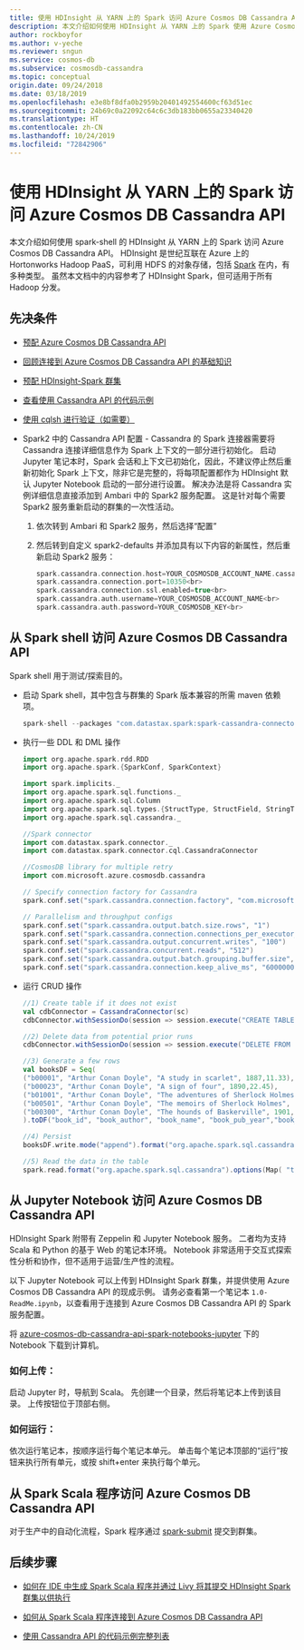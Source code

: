 ```yaml
---
title: 使用 HDInsight 从 YARN 上的 Spark 访问 Azure Cosmos DB Cassandra API
description: 本文介绍如何使用 HDInsight 从 YARN 上的 Spark 使用 Azure Cosmos DB Cassandra API
author: rockboyfor
ms.author: v-yeche
ms.reviewer: sngun
ms.service: cosmos-db
ms.subservice: cosmosdb-cassandra
ms.topic: conceptual
origin.date: 09/24/2018
ms.date: 03/18/2019
ms.openlocfilehash: e3e8bf8dfa0b2959b20401492554600cf63d51ec
ms.sourcegitcommit: 24b69c0a22092c64c6c3db183bb0655a23340420
ms.translationtype: HT
ms.contentlocale: zh-CN
ms.lasthandoff: 10/24/2019
ms.locfileid: "72842906"
---
```

<!--Verify sucessfully-->
# <a name="access-azure-cosmos-db-cassandra-api-from-spark-on-yarn-with-hdinsight"></a>使用 HDInsight 从 YARN 上的 Spark 访问 Azure Cosmos DB Cassandra API

本文介绍如何使用 spark-shell 的 HDInsight 从 YARN 上的 Spark 访问 Azure Cosmos DB Cassandra API。 HDInsight 是世纪互联在 Azure 上的 Hortonworks Hadoop PaaS，可利用 HDFS 的对象存储，包括 [Spark](../hdinsight/spark/apache-spark-overview.md) 在内，有多种类型。  虽然本文档中的内容参考了 HDInsight Spark，但可适用于所有 Hadoop 分发。  

## <a name="prerequisites"></a>先决条件

* [预配 Azure Cosmos DB Cassandra API](create-cassandra-dotnet.md#create-a-database-account)

* [回顾连接到 Azure Cosmos DB Cassandra API 的基础知识](cassandra-spark-generic.md)

* [预配 HDInsight-Spark 群集](../hdinsight/spark/apache-spark-jupyter-spark-sql.md)

* [查看使用 Cassandra API 的代码示例](cassandra-spark-generic.md#next-steps)

* [使用 cqlsh 进行验证（如需要）](cassandra-spark-generic.md##connecting-to-azure-cosmos-db-cassandra-api-from-spark)

*  Spark2 中的 Cassandra API 配置 - Cassandra 的 Spark 连接器需要将 Cassandra 连接详细信息作为 Spark 上下文的一部分进行初始化。 启动 Jupyter 笔记本时，Spark 会话和上下文已初始化，因此，不建议停止然后重新初始化 Spark 上下文，除非它是完整的，将每项配置都作为 HDInsight 默认 Jupyter Notebook 启动的一部分进行设置。 解决办法是将 Cassandra 实例详细信息直接添加到 Ambari 中的 Spark2 服务配置。 这是针对每个需要 Spark2 服务重新启动的群集的一次性活动。

    1. 依次转到 Ambari 和 Spark2 服务，然后选择“配置”

    2. 然后转到自定义 spark2-defaults 并添加具有以下内容的新属性，然后重新启动 Spark2 服务：

        ```scala
        spark.cassandra.connection.host=YOUR_COSMOSDB_ACCOUNT_NAME.cassandra.cosmosdb.azure.cn<br>
        spark.cassandra.connection.port=10350<br>
        spark.cassandra.connection.ssl.enabled=true<br>
        spark.cassandra.auth.username=YOUR_COSMOSDB_ACCOUNT_NAME<br>
        spark.cassandra.auth.password=YOUR_COSMOSDB_KEY<br>
        ```

## <a name="access-azure-cosmos-db-cassandra-api-from-spark-shell"></a>从 Spark shell 访问 Azure Cosmos DB Cassandra API

Spark shell 用于测试/探索目的。

* 启动 Spark shell，其中包含与群集的 Spark 版本兼容的所需 maven 依赖项。

    ```scala
    spark-shell --packages "com.datastax.spark:spark-cassandra-connector_2.11:2.3.0,com.microsoft.azure.cosmosdb:azure-cosmos-cassandra-spark-helper:1.0.0"
    ```

* 执行一些 DDL 和 DML 操作

    ```scala
    import org.apache.spark.rdd.RDD
    import org.apache.spark.{SparkConf, SparkContext}

    import spark.implicits._
    import org.apache.spark.sql.functions._
    import org.apache.spark.sql.Column
    import org.apache.spark.sql.types.{StructType, StructField, StringType, IntegerType,LongType,FloatType,DoubleType, TimestampType}
    import org.apache.spark.sql.cassandra._

    //Spark connector
    import com.datastax.spark.connector._
    import com.datastax.spark.connector.cql.CassandraConnector

    //CosmosDB library for multiple retry
    import com.microsoft.azure.cosmosdb.cassandra

    // Specify connection factory for Cassandra
    spark.conf.set("spark.cassandra.connection.factory", "com.microsoft.azure.cosmosdb.cassandra.CosmosDbConnectionFactory")

    // Parallelism and throughput configs
    spark.conf.set("spark.cassandra.output.batch.size.rows", "1")
    spark.conf.set("spark.cassandra.connection.connections_per_executor_max", "10")
    spark.conf.set("spark.cassandra.output.concurrent.writes", "100")
    spark.conf.set("spark.cassandra.concurrent.reads", "512")
    spark.conf.set("spark.cassandra.output.batch.grouping.buffer.size", "1000")
    spark.conf.set("spark.cassandra.connection.keep_alive_ms", "60000000") //Increase this number as needed
    ```

* 运行 CRUD 操作

    ```scala
    //1) Create table if it does not exist
    val cdbConnector = CassandraConnector(sc)
    cdbConnector.withSessionDo(session => session.execute("CREATE TABLE IF NOT EXISTS books_ks.books(book_id TEXT PRIMARY KEY,book_author TEXT, book_name TEXT,book_pub_year INT,book_price FLOAT) WITH cosmosdb_provisioned_throughput=4000;"))

    //2) Delete data from potential prior runs
    cdbConnector.withSessionDo(session => session.execute("DELETE FROM books_ks.books WHERE book_id IN ('b00300','b00001','b00023','b00501','b09999','b01001','b00999','b03999','b02999','b000009');"))

    //3) Generate a few rows
    val booksDF = Seq(
    ("b00001", "Arthur Conan Doyle", "A study in scarlet", 1887,11.33),
    ("b00023", "Arthur Conan Doyle", "A sign of four", 1890,22.45),
    ("b01001", "Arthur Conan Doyle", "The adventures of Sherlock Holmes", 1892,19.83),
    ("b00501", "Arthur Conan Doyle", "The memoirs of Sherlock Holmes", 1893,14.22),
    ("b00300", "Arthur Conan Doyle", "The hounds of Baskerville", 1901,12.25)
    ).toDF("book_id", "book_author", "book_name", "book_pub_year","book_price")

    //4) Persist
    booksDF.write.mode("append").format("org.apache.spark.sql.cassandra").options(Map( "table" -> "books", "keyspace" -> "books_ks", "output.consistency.level" -> "ALL", "ttl" -> "10000000")).save()

    //5) Read the data in the table
    spark.read.format("org.apache.spark.sql.cassandra").options(Map( "table" -> "books", "keyspace" -> "books_ks")).load.show
    ```

## <a name="access-azure-cosmos-db-cassandra-api-from-jupyter-notebooks"></a>从 Jupyter Notebook 访问 Azure Cosmos DB Cassandra API

HDInsight Spark 附带有 Zeppelin 和 Jupyter Notebook 服务。 二者均为支持 Scala 和 Python 的基于 Web 的笔记本环境。 Notebook 非常适用于交互式探索性分析和协作，但不适用于运营/生产性的流程。

以下 Jupyter Notebook 可以上传到 HDInsight Spark 群集，并提供使用 Azure Cosmos DB Cassandra API 的现成示例。 请务必查看第一个笔记本 `1.0-ReadMe.ipynb`，以查看用于连接到 Azure Cosmos DB Cassandra API 的 Spark 服务配置。

将 [azure-cosmos-db-cassandra-api-spark-notebooks-jupyter](https://github.com/Azure-Samples/azure-cosmos-db-cassandra-api-spark-notebooks-jupyter/blob/master/scala/) 下的 Notebook 下载到计算机。

### <a name="how-to-upload"></a>如何上传：
启动 Jupyter 时，导航到 Scala。 先创建一个目录，然后将笔记本上传到该目录。 上传按钮位于顶部右侧。  

### <a name="how-to-run"></a>如何运行：
依次运行笔记本，按顺序运行每个笔记本单元。  单击每个笔记本顶部的“运行”按钮来执行所有单元，或按 shift+enter 来执行每个单元。

## <a name="access-with-azure-cosmos-db-cassandra-api-from-your-spark-scala-program"></a>从 Spark Scala 程序访问 Azure Cosmos DB Cassandra API

对于生产中的自动化流程，Spark 程序通过 [spark-submit](https://spark.apache.org/docs/latest/submitting-applications.html) 提交到群集。

## <a name="next-steps"></a>后续步骤

* [如何在 IDE 中生成 Spark Scala 程序并通过 Livy 将其提交 HDInsight Spark 群集以供执行](../hdinsight/spark/apache-spark-create-standalone-application.md)

* [如何从 Spark Scala 程序连接到 Azure Cosmos DB Cassandra API](https://github.com/Azure-Samples/azure-cosmos-db-cassandra-api-spark-connector-sample/blob/master/src/main/scala/com/microsoft/azure/cosmosdb/cassandra/SampleCosmosDBApp.scala)

* [使用 Cassandra API 的代码示例完整列表](cassandra-spark-generic.md)


<!--Update_Description: wording update -->
